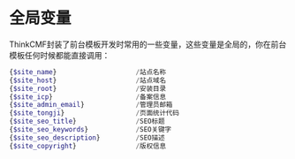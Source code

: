 # 全局变量

ThinkCMF封装了前台模板开发时常用的一些变量，这些变量是全局的，你在前台模板任何时候都能直接调用：

```php
{$site_name}                    /站点名称
{$site_host}                    /站点域名
{$site_root}                    /安装目录
{$site_icp}                     /备案信息
{$site_admin_email}             /管理员邮箱
{$site_tongji}                  /页面统计代码
{$site_seo_title}               /SEO标题
{$site_seo_keywords}            /SEO关键字
{$site_seo_description}         /SEO描述
{$site_copyright}               /版权信息
```